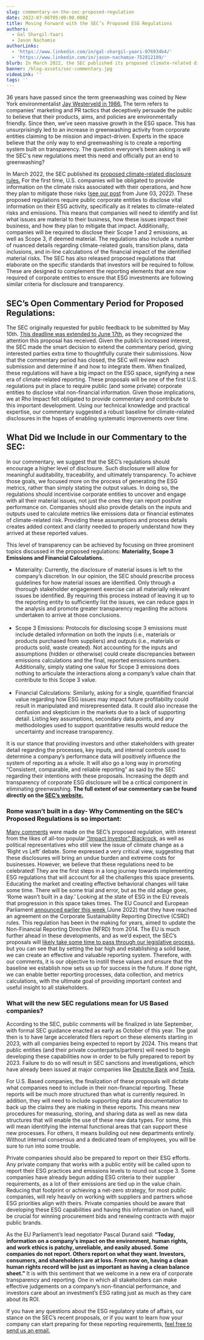```yaml
---
slug: commentary-on-the-sec-proposed-regulation
date: 2022-07-06T05:00:00.000Z
title: Moving Forward with the SEC’s Proposed ESG Regulations
authors:
  - Gal Shargil-Yaari
  - Jason Nachamie
authorLinks:
  - 'https://www.linkedin.com/in/gal-shargil-yaari-076934b4/'
  - 'https://www.linkedin.com/in/jason-nachamie-752812109/'
blurb: In March 2022, the SEC published its proposed climate-related disclosure rules. For the first time, U.S. companies will be obligated to provide information on the climate risks associated with their operations, and how they plan to mitigate those risks
banner: /blog-assets/sec-commentary.jpg
videoLink: ''
tags: ''
---
```


<p class="mb-8 text-gray-500 indent-8">36 years have passed since the term greenwashing was coined by New York environmentalist <a class="font-medium text-blue-500 hover:text-blue-700"  href="https://www.theguardian.com/sustainable-business/2016/aug/20/greenwashing-environmentalism-lies-companies" target="_blank" rel="noreferrer">Jay Westerveld in 1986.</a> The term refers to companies' marketing and PR tactics that deceptively persuade the public to believe that their products, aims, and policies are environmentally friendly. Since then, we’ve seen massive growth in the ESG space. This has unsurprisingly led to an increase in greenwashing activity from corporate entities claiming to be mission and impact-driven. Experts in the space believe that the only way to end greenwashing is to create a reporting system built on transparency. The question everyone’s been asking is will the SEC's new regulations meet this need and officially put an end to greenwashing?
</p>

<p class="mb-12">
In March 2022, the SEC published its <a class="font-medium text-blue-500 hover:text-blue-700"  href="https://www.sec.gov/rules/proposed/2022/33-11042.pdf" target="_blank" rel="noreferrer">proposed climate-related disclosure rules.</a> For the first time, U.S. companies will be obligated to provide information on the climate risks associated with their operations, and how they plan to mitigate those risks (<a class="font-medium text-blue-500 hover:text-blue-700"  href="https://rhoimpact.com/esg-blog/secs-updated-climate-disclosure-regulations" target="_blank" rel="noreferrer">see our post</a> from June 03, 2022). These proposed regulations require public corporate entities to disclose vital information on their ESG activity, specifically as it relates to climate-related risks and emissions. This means that companies will need to identify and list what issues are material to their business, how these issues impact their business, and how they plan to mitigate that impact. Additionally, companies will be required to disclose their Scope 1 and 2 emissions, as well as Scope 3, if deemed material. The regulations also include a number of nuanced details regarding climate-related goals, transition plans, data inclusions, and in-line calculations of the financial impact of the identified material risks. The SEC has also released proposed regulations that elaborate on the specific standards that investors will be required to follow. These are designed to complement the reporting elements that are now required of corporate entities to ensure that ESG investments are following similar criteria for disclosure and transparency.
</p>

<h2 class="mb-4 h2">SEC’s Open Commentary Period for Proposed Regulations:</h2>

<p class="mb-8">
The SEC originally requested for public feedback to be submitted by May 10th. <a class="font-medium text-blue-500 hover:text-blue-700"  href="https://www.sec.gov/news/press-release/2022-82#:~:text=The%20Securities%20and%20Exchange%20Commission,investors%20until%20June%2017%2C%202022." target="_blank" rel="noreferrer">This deadline was extended to June 17th</a>, as they recognized the attention this proposal has received. Given the public’s increased interest, the SEC made the smart decision to extend the commentary period, giving interested parties extra time to thoughtfully curate their submissions. Now that the commentary period has closed, the SEC will review each submission and determine if and how to integrate them. When finalized, these regulations will have a big impact on the ESG space, signifying a new era of climate-related reporting. These proposals will be one of the first U.S. regulations put in place to require public (and some private) corporate entities to disclose vital non-financial information. Given those implications, we at Rho Impact felt obligated to provide commentary and contribute to this important development. Using our technical knowledge and practical expertise, our commentary suggested a robust baseline for climate-related disclosures in the hopes of enabling systematic improvements over time.
</p>

<h2 class="mb-4 h2">What Did we Include in our Commentary to the SEC:</h2>

<p class="mb-8">
In our commentary, we suggest that the SEC’s regulations should encourage a higher level of disclosure. Such disclosure will allow for meaningful auditability, traceability, and ultimately transparency. To achieve those goals, we focused more on the process of generating the ESG metrics, rather than simply stating the output values. In doing so, the regulations should incentivise corporate entities to uncover and engage with all their material issues, not just the ones they can report positive performance on. Companies should also provide details on the inputs and outputs used to calculate metrics like emissions data or financial estimates of climate-related risk. Providing these assumptions and process details creates added context and clarity needed to properly understand how they arrived at these reported values.
</p>

<p class="mb-8">
This level of transparency can be achieved by focusing on three prominent topics discussed in the proposed regulations: <b>Materiality, Scope 3 Emissions and Financial Calculations.</b>
</p>
<ul class="mb-8 list-disc indent-8">
<li>
<span class="font-semibold tracking-wide text-gray-500">Materiality:</span> Currently, the disclosure of material issues is left to the company’s discretion. In our opinion, the SEC should prescribe process guidelines for how material issues are identified. Only through a thorough stakeholder engagement exercise can all materially relevant issues be identified. By requiring this process instead of leaving it up to the reporting entity to sufficiently list the issues, we can reduce gaps in the analysis and promote greater transparency regarding the actions undertaken to arrive at those conclusions.
</li>
<br/>
<li>
<span class="font-semibold tracking-wide text-gray-500">Scope 3 Emissions:</span> Protocols for disclosing scope 3 emissions must include detailed information on both the inputs (i.e., materials or products purchased from suppliers) and outputs (i.e., materials or products sold, waste created). Not accounting for the inputs and assumptions (hidden or otherwise) could create discrepancies between emissions calculations and the final, reported emissions numbers. Additionally, simply stating one value for Scope 3 emissions does nothing to articulate the interactions along a company’s value chain that contribute to this Scope 3 value.
</li>
<br/>
<li>
<span class="font-semibold tracking-wide text-gray-500">Financial Calculations:</span> Similarly, asking for a single, quantified financial value regarding how ESG issues may impact future profitability could result in manipulated and misrepresented data. It could also increase the confusion and skepticism in the markets due to a lack of supporting detail. Listing key assumptions, secondary data points, and any methodologies used to support quantitative results would reduce the uncertainty and increase transparency.
</li>
</ul>

<p class="mb-12">
It is our stance that providing investors and other stakeholders with greater detail regarding the processes, key inputs, and internal controls used to determine a company’s performance data will positively influence the system of reporting as a whole. It will also go a long way in promoting “Consistent, comparable, and reliable reporting” as said by the SEC regarding their intentions with these proposals.  Increasing the depth and transparency of corporate ESG disclosure will be a critical component in eliminating greenwashing.<b> The full extent of our commentary can be found directly on the <a class="font-medium text-blue-500 hover:text-blue-700"  href="https://www.sec.gov/comments/s7-10-22/s71022-20131836-302283.pdf" target="_blank" rel="noreferrer">SEC’s website.</a></b>
</p>

<h3 class="mb-4 h3">Rome wasn’t built in a day- Why Commenting on the SEC’s Proposed Regulations is so important:</h3>

<p class="mb-12">
<a class="font-medium text-blue-500 hover:text-blue-700"  href="https://www.sec.gov/comments/s7-10-22/s71022.htm`" target="_blank" rel="noreferrer">Many comments</a> were made on the SEC’s proposed regulation, with interest from the likes of all-too popular <a class="font-medium text-blue-500 hover:text-blue-700"  href="https://www.bloomberg.com/news/articles/2022-06-21/blackrock-calls-on-sec-to-change-climate-risk-disclosure-plan" target="_blank" rel="noreferrer">“Impact Investor” Blackrock,</a> as well as political representatives who still view the issue of climate change as a ‘Right vs Left’ debate.  Some expressed a very critical view, suggesting that these disclosures will bring an undue burden and extreme costs for businesses. However, we believe that these regulations need to be celebrated! They are the first steps in a long journey towards implementing ESG regulations that will account for all the challenges this space presents. Educating the market and creating effective behavioral changes will take some time. There will be some trial and error, but as the old adage goes, ‘Rome wasn’t built in a day.’ Looking at the state of ESG in the EU reveals that progression in this space takes times. The EU Council and European Parliament <a class="font-medium text-blue-500 hover:text-blue-700"  href="https://www.esgtoday.com/eu-to-require-auditing-of-sustainability-reporting-disclosure-by-large-non-european-companies/" target="_blank" rel="noreferrer">announced earlier this week </a>(June 2022) that they have reached an agreement on the Corporate Sustainability Reporting Directive (CSRD) rules. This regulation has been in the making for years, aimed to update the Non-Financial Reporting Directive (NFRD) from 2014. The EU is much further ahead in these developments, and as we’d expect, the SEC’s proposals will <a class="font-medium text-blue-500 hover:text-blue-700"  href="https://corpgov.law.harvard.edu/2022/05/10/secs-climate-risk-disclosure-proposal-likely-to-face-legal-challenges/#:~:text=On%20March%2021%2C%202022%2C%20the,their%20greenhouse%20gas%20emissions%2C%20and" target="_blank" rel="noreferrer">likely take some time to pass through our legislative process,</a> but you can see that by setting the bar high and establishing a solid base, we can create an effective and valuable reporting system. Therefore, with our comments, it is our objective to instill these values and ensure that the baseline we establish now sets us up for success in the future. If done right, we can enable better reporting processes, data collection, and metrics calculations, with the ultimate goal of providing important context and useful insight to all stakeholders.
</p>

<h3 class="mb-4 h3">What will the new SEC regulations mean for US Based companies?</h3>

<p class="mb-8">
According to the SEC, public comments will be finalized in late September, with formal SEC guidance enacted as early as October of this year. The goal then is to have large accelerated filers report on these elements starting in 2023, with all companies being expected to report by 2024. This means that public entities (and their private counterparts/partners) will need to begin developing these capabilities now in order to be fully prepared to report by 2023. Failure to do so will result in SEC sanctions and investigations, which have already been issued at major companies like <a class="font-medium text-blue-500 hover:text-blue-700"  href="https://www.wsj.com/articles/u-s-authorities-probing-deutsche-banks-dws-over-sustainability-claims-11629923018" target="_blank" rel="noreferrer">Deutche Bank</a> and <a class="font-medium text-blue-500 hover:text-blue-700"  href="https://www.barrons.com/articles/tesla-sp-esg-index-sustainability-ratings-51653011864" target="_blank" rel="noreferrer">Tesla.</a>
</p>
<p class="mb-8">
For U.S. Based companies, the finalization of these proposals will dictate what companies need to include in their non-financial reporting. These reports will be much more structured than what is currently required. In addition, they will need to include supporting data and documentation to back up the claims they are making in these reports. This means new procedures for measuring, storing, and sharing data as well as new data structures that will enable the use of these new data types. For some, this will mean identifying the internal functional areas that can support these new processes. For others, it means building out new departments entirely. Without internal consensus and a dedicated team of employees, you will be sure to run into some trouble.
</p>
<p class="mb-8">
Private companies should also be prepared to report on their ESG efforts. Any private company that works with a public entity will be called upon to report their ESG practices and emissions levels to round out scope 3. Some companies have already begun adding ESG criteria to their supplier requirements, as a lot of their emissions are tied up in the value chain. Reducing that footprint or achieving a net-zero strategy, for most public companies, will rely heavily on working with suppliers and partners whose ESG priorities align with theirs.  Private companies should be aware that developing these ESG capabilities and having this information on hand, will be crucial for winning procurement bids and renewing contracts with major public brands.
</p>
<p class="mb-8">
As the EU Parliament’s lead negotiator Pascal Durand said: <b>“Today, information on a company’s impact on the environment, human rights, and work ethics is patchy, unreliable, and easily abused. Some companies do not report. Others report on what they want. Investors, consumers, and shareholders are at loss. From now on, having a clean human rights record will be just as important as having a clean balance sheet.”</b> It is with this sentiment that we welcome in a new era of corporate transparency and reporting. One in which all stakeholders can make effective judgements on a company’s non-financial performance, and investors care about an investment’s ESG rating just as much as they care about its ROI.
</p>
<p class="mb-8">
If you have any questions about the ESG regulatory state of affairs, our stance on the SEC’s recent proposals, or if you want to learn how your company can start preparing for these reporting requirements,  <a class="font-medium text-blue-500 hover:text-blue-700" href="https://www.rhoimpact.com/contact">feel free to send us an email.</a>
</p>
